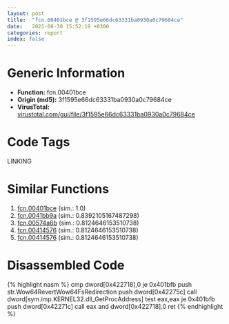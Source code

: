 ```yaml
---
layout: post
title:  "fcn.00401bce @ 3f1595e66dc63331ba0930a0c79684ce"
date:   2021-08-30 15:52:19 +0300
categories: report
index: false
---
```


# Generic Information
- **Function:** fcn.00401bce
- **Origin (md5):** 3f1595e66dc63331ba0930a0c79684ce
- **VirusTotal:** [virustotal.com/gui/file/3f1595e66dc63331ba0930a0c79684ce][virustotal_ref]

# Code Tags
<span class="tag" id="LINKING">LINKING</span>


# Similar Functions

1. [fcn.00401bce][similar_1_ref] (sim.: 1.0)
2. [fcn.0041bb9a][similar_2_ref] (sim.: 0.8392105167487298)
3. [fcn.00574a6b][similar_3_ref] (sim.: 0.8124646153510738)
4. [fcn.00414576][similar_4_ref] (sim.: 0.8124646153510738)
5. [fcn.00414576][similar_5_ref] (sim.: 0.8124646153510738)


# Disassembled Code

{% highlight nasm %}
cmp dword[0x422718],0
je 0x401bfb
push str.Wow64RevertWow64FsRedirection
push dword[0x42275c]
call dword[sym.imp.KERNEL32.dll_GetProcAddress]
test eax,eax
je 0x401bfb
push dword[0x42271c]
call eax
and dword[0x422718],0
ret
{% endhighlight %}


[similar_1_ref]: /report/fcn.00401bce@4c8869bb42f854640703b6ddda29ee38
[similar_2_ref]: /report/fcn.0041bb9a@7b00dd8f2abf54a73bfb09681334ff78
[similar_3_ref]: /report/fcn.00574a6b@c60344b51fa39a329b92557d24ff7670
[similar_4_ref]: /report/fcn.00414576@a314f14b11fc4f772a3e30c11b5cb1d4
[similar_5_ref]: /report/fcn.00414576@e83552e81a6f265fd7baa50402d3d47d
[virustotal_ref]: https://www.virustotal.com/gui/file/3f1595e66dc63331ba0930a0c79684ce